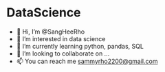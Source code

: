 # DataScience

- 👋 Hi, I’m @SangHeeRho
- 👀 I’m interested in data science
- 🌱 I’m currently learning python, pandas, SQL
- 💞️ I’m looking to collaborate on ...
- 📫 You can reach me sammyrho2200@gmail.com
